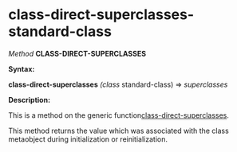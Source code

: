 class-direct-superclasses-standard-class
========================================

*Method* **CLASS-DIRECT-SUPERCLASSES**

**Syntax:**

**class-direct-superclasses** *(class* standard-class) => *superclasses*

**Description:**

This is a method on the generic function[class-direct-superclasses](/docs/meta-object-protocol/class-direct-superclasses).

This method returns the value which was associated with the class metaobject during initialization or reinitialization.
